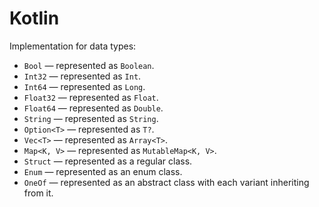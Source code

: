 # Kotlin

Implementation for data types:

- `Bool` — represented as `Boolean`.
- `Int32` — represented as `Int`.
- `Int64` — represented as `Long`.
- `Float32` — represented as `Float`.
- `Float64` — represented as `Double`.
- `String` — represented as `String`.
- `Option<T>` — represented as `T?`.
- `Vec<T>` — represented as `Array<T>`.
- `Map<K, V>` — represented as `MutableMap<K, V>`.
- `Struct` — represented as a regular class.
- `Enum` — represented as an enum class.
- `OneOf` — represented as an abstract class with each variant inheriting from it.
